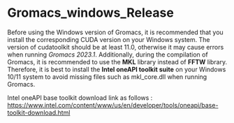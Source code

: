 # Gromacs_windows_Release
Before using the Windows version of Gromacs, it is recommended that you install the corresponding CUDA version on your Windows system. The version of cudatoolkit should be at least 11.0, otherwise it may cause errors when running *Gromacs 2023.1*. Additionally, during the compilation of Gromacs, it is recommended to use the **MKL** library instead of **FFTW** library. Therefore, it is best to install the **Intel oneAPI toolkit suite** on your Windows 10/11 system to avoid missing files such as mkl_core.dll when running Gromacs.

Intel oneAPI base toolkit download link as follows : https://www.intel.com/content/www/us/en/developer/tools/oneapi/base-toolkit-download.html

